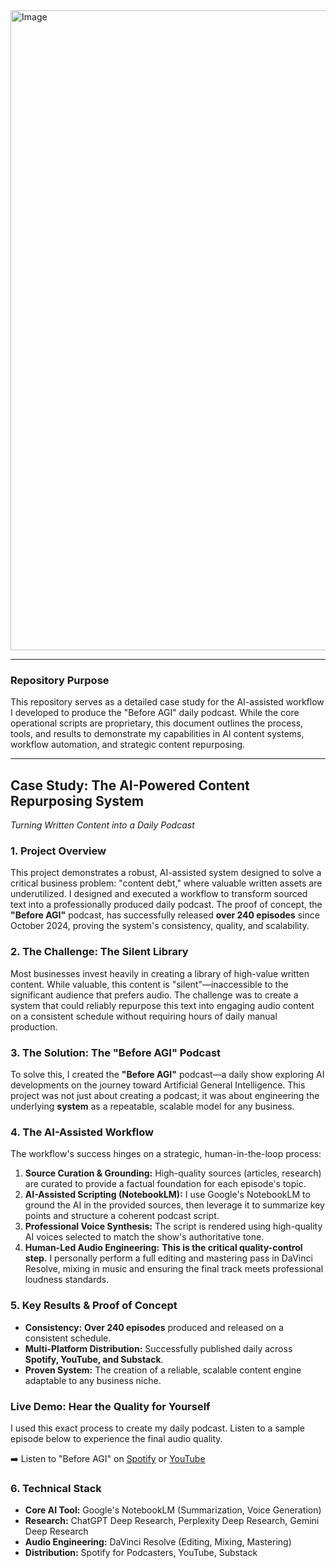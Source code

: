 <img width="1536" height="1024" alt="Image" src="https://github.com/user-attachments/assets/bcb7feea-fac1-487a-8111-9e18a0dbc89b" />

---

### **Repository Purpose**
This repository serves as a detailed case study for the AI-assisted workflow I developed to produce the "Before AGI" daily podcast. While the core operational scripts are proprietary, this document outlines the process, tools, and results to demonstrate my capabilities in AI content systems, workflow automation, and strategic content repurposing.

---

## **Case Study: The AI-Powered Content Repurposing System**
*Turning Written Content into a Daily Podcast*

### **1. Project Overview**
This project demonstrates a robust, AI-assisted system designed to solve a critical business problem: "content debt," where valuable written assets are underutilized. I designed and executed a workflow to transform sourced text into a professionally produced daily podcast. The proof of concept, the **"Before AGI"** podcast, has successfully released **over 240 episodes** since October 2024, proving the system's consistency, quality, and scalability.

### **2. The Challenge: The Silent Library**
Most businesses invest heavily in creating a library of high-value written content. While valuable, this content is "silent"—inaccessible to the significant audience that prefers audio. The challenge was to create a system that could reliably repurpose this text into engaging audio content on a consistent schedule without requiring hours of daily manual production.

### **3. The Solution: The "Before AGI" Podcast**
To solve this, I created the **"Before AGI"** podcast—a daily show exploring AI developments on the journey toward Artificial General Intelligence. This project was not just about creating a podcast; it was about engineering the underlying **system** as a repeatable, scalable model for any business.

### **4. The AI-Assisted Workflow**
The workflow's success hinges on a strategic, human-in-the-loop process:

1.  **Source Curation & Grounding:** High-quality sources (articles, research) are curated to provide a factual foundation for each episode's topic.
2.  **AI-Assisted Scripting (NotebookLM):** I use Google's NotebookLM to ground the AI in the provided sources, then leverage it to summarize key points and structure a coherent podcast script.
3.  **Professional Voice Synthesis:** The script is rendered using high-quality AI voices selected to match the show's authoritative tone.
4.  **Human-Led Audio Engineering:** **This is the critical quality-control step.** I personally perform a full editing and mastering pass in DaVinci Resolve, mixing in music and ensuring the final track meets professional loudness standards.

### **5. Key Results & Proof of Concept**
*   **Consistency:** **Over 240 episodes** produced and released on a consistent schedule.
*   **Multi-Platform Distribution:** Successfully published daily across **Spotify, YouTube, and Substack**.
*   **Proven System:** The creation of a reliable, scalable content engine adaptable to any business niche.

### **Live Demo: Hear the Quality for Yourself**
I used this exact process to create my daily podcast. Listen to a sample episode below to experience the final audio quality.

➡️ Listen to "Before AGI" on [Spotify](https://open.spotify.com/show/61nALQpyoTFVf0kW2y5HCa?si=d83af9c2fee04553) or [YouTube](https://youtube.com/playlist?list=PLBZNjwfFgKEnq8ASTsdxUeL_pJObIzDxU&si=gAP1GZqRh-bozLKN)

### **6. Technical Stack**
*   **Core AI Tool:** Google's NotebookLM (Summarization, Voice Generation)
*   **Research:** ChatGPT Deep Research, Perplexity Deep Research, Gemini Deep Research
*   **Audio Engineering:** DaVinci Resolve (Editing, Mixing, Mastering)
*   **Distribution:** Spotify for Podcasters, YouTube, Substack
